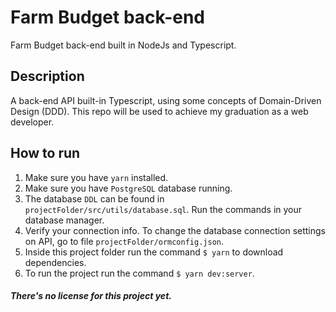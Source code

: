# Farm Budget back-end

Farm Budget back-end built in NodeJs and Typescript.

## Description

A back-end API built-in Typescript, using some concepts of Domain-Driven Design (DDD). This repo will be used to achieve my graduation as a web developer.

## How to run

1. Make sure you have `yarn` installed.
2. Make sure you have `PostgreSQL` database running.
3. The database `DDL` can be found in `projectFolder/src/utils/database.sql`. Run the commands in your database manager.
4. Verify your connection info. To change the database  connection settings on API, go to file `projectFolder/ormconfig.json`.
5. Inside this project folder run the command `$ yarn` to download dependencies.
6. To run the project run the command `$ yarn dev:server`.

##### There's no license for this project yet.
